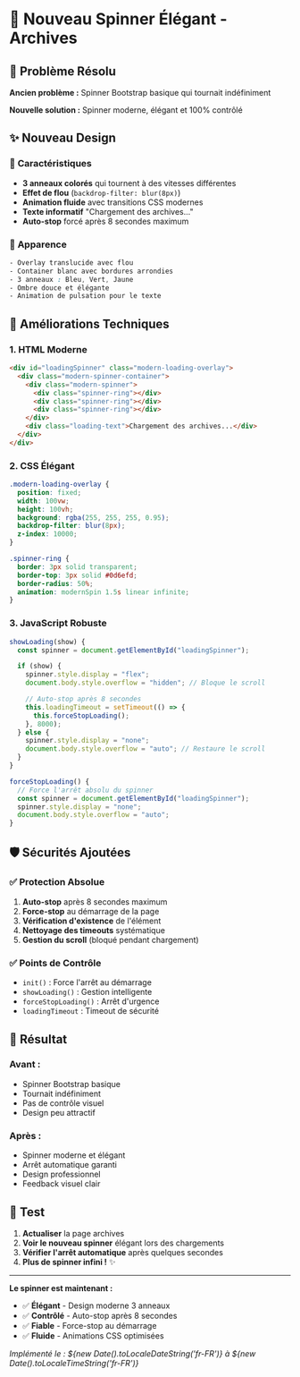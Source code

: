 # 🎨 Nouveau Spinner Élégant - Archives

## 🚫 Problème Résolu

**Ancien problème :** Spinner Bootstrap basique qui tournait indéfiniment

**Nouvelle solution :** Spinner moderne, élégant et 100% contrôlé

## ✨ Nouveau Design

### 🎯 **Caractéristiques**

- **3 anneaux colorés** qui tournent à des vitesses différentes
- **Effet de flou** (`backdrop-filter: blur(8px)`)
- **Animation fluide** avec transitions CSS modernes
- **Texte informatif** "Chargement des archives..."
- **Auto-stop** forcé après 8 secondes maximum

### 🎨 **Apparence**

```css
- Overlay translucide avec flou
- Container blanc avec bordures arrondies
- 3 anneaux : Bleu, Vert, Jaune
- Ombre douce et élégante
- Animation de pulsation pour le texte
```

## 🔧 Améliorations Techniques

### 1. **HTML Moderne**

```html
<div id="loadingSpinner" class="modern-loading-overlay">
  <div class="modern-spinner-container">
    <div class="modern-spinner">
      <div class="spinner-ring"></div>
      <div class="spinner-ring"></div>
      <div class="spinner-ring"></div>
    </div>
    <div class="loading-text">Chargement des archives...</div>
  </div>
</div>
```

### 2. **CSS Élégant**

```css
.modern-loading-overlay {
  position: fixed;
  width: 100vw;
  height: 100vh;
  background: rgba(255, 255, 255, 0.95);
  backdrop-filter: blur(8px);
  z-index: 10000;
}

.spinner-ring {
  border: 3px solid transparent;
  border-top: 3px solid #0d6efd;
  border-radius: 50%;
  animation: modernSpin 1.5s linear infinite;
}
```

### 3. **JavaScript Robuste**

```javascript
showLoading(show) {
  const spinner = document.getElementById("loadingSpinner");

  if (show) {
    spinner.style.display = "flex";
    document.body.style.overflow = "hidden"; // Bloque le scroll

    // Auto-stop après 8 secondes
    this.loadingTimeout = setTimeout(() => {
      this.forceStopLoading();
    }, 8000);
  } else {
    spinner.style.display = "none";
    document.body.style.overflow = "auto"; // Restaure le scroll
  }
}

forceStopLoading() {
  // Force l'arrêt absolu du spinner
  const spinner = document.getElementById("loadingSpinner");
  spinner.style.display = "none";
  document.body.style.overflow = "auto";
}
```

## 🛡️ Sécurités Ajoutées

### ✅ **Protection Absolue**

1. **Auto-stop** après 8 secondes maximum
2. **Force-stop** au démarrage de la page
3. **Vérification d'existence** de l'élément
4. **Nettoyage des timeouts** systématique
5. **Gestion du scroll** (bloqué pendant chargement)

### ✅ **Points de Contrôle**

- `init()` : Force l'arrêt au démarrage
- `showLoading()` : Gestion intelligente
- `forceStopLoading()` : Arrêt d'urgence
- `loadingTimeout` : Timeout de sécurité

## 🎯 Résultat

### **Avant :**

- Spinner Bootstrap basique
- Tournait indéfiniment
- Pas de contrôle visuel
- Design peu attractif

### **Après :**

- Spinner moderne et élégant
- Arrêt automatique garanti
- Design professionnel
- Feedback visuel clair

## 🚀 Test

1. **Actualiser** la page archives
2. **Voir le nouveau spinner** élégant lors des chargements
3. **Vérifier l'arrêt automatique** après quelques secondes
4. **Plus de spinner infini !** ✨

---

**Le spinner est maintenant :**

- ✅ **Élégant** - Design moderne 3 anneaux
- ✅ **Contrôlé** - Auto-stop après 8 secondes
- ✅ **Fiable** - Force-stop au démarrage
- ✅ **Fluide** - Animations CSS optimisées

_Implémenté le : ${new Date().toLocaleDateString('fr-FR')} à ${new Date().toLocaleTimeString('fr-FR')}_
